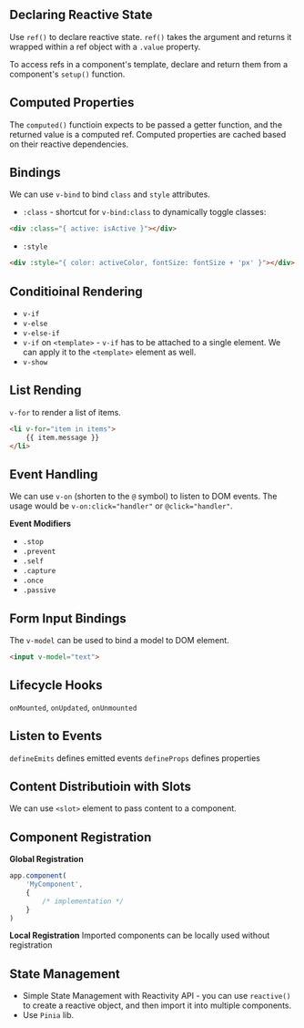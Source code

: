 ## Declaring Reactive State
Use `ref()` to declare reactive state. `ref()` takes the argument and returns it wrapped within a ref object with a `.value` property.

To access refs in a component's template, declare and return them from a component's `setup()` function.

## Computed Properties
The `computed()` functioin expects to be passed a getter function, and the returned value is a computed ref. Computed properties are cached based on their reactive dependencies.

## Bindings
We can use `v-bind` to bind `class` and `style` attributes.

* `:class` - shortcut for `v-bind:class` to dynamically toggle classes:
```html
<div :class="{ active: isActive }"></div>
```
* `:style`
```html
<div :style="{ color: activeColor, fontSize: fontSize + 'px' }"></div>
```

## Conditioinal Rendering
* `v-if`
* `v-else`
* `v-else-if`
* `v-if` on `<template>` - `v-if` has to be attached to a single element. We can apply it to the `<template>` element as well.
* `v-show`

## List Rending
`v-for` to render a list of items.

```html
<li v-for="item in items">
    {{ item.message }}
</li>
```

## Event Handling
We can use `v-on` (shorten to the `@` symbol) to listen to DOM events. The usage would be `v-on:click="handler"` or `@click="handler"`.

**Event Modifiers**
* `.stop`
* `.prevent`
* `.self`
* `.capture`
* `.once`
* `.passive`

## Form Input Bindings
The `v-model` can be used to bind a model to DOM element.
```html
<input v-model="text">
```

## Lifecycle Hooks

`onMounted`, `onUpdated`, `onUnmounted`

## Listen to Events
`defineEmits` defines emitted events
`defineProps` defines properties

## Content Distributioin with Slots
We can use `<slot>` element to pass content to a component.

## Component Registration
**Global Registration**
```js
app.component(
    'MyComponent',
    {
        /* implementation */
    }
)
```
**Local Registration**
Imported components can be locally used without registration

## State Management
* Simple State Management with Reactivity API - you can use `reactive()` to create a reactive object, and then import it into multiple components.
* Use `Pinia` lib.
